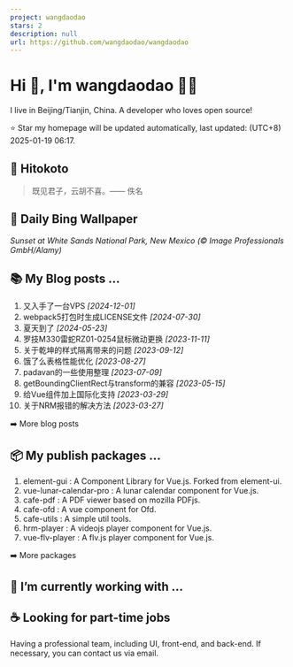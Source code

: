 ```yaml
---
project: wangdaodao
stars: 2
description: null
url: https://github.com/wangdaodao/wangdaodao
---
```


Hi 👋, I'm wangdaodao 👨‍💻
===========================

I live in Beijing/Tianjin, China. A developer who loves open source!

⭐️ Star my homepage will be updated automatically, last updated: (UTC+8) 2025-01-19 06:17.

📝 Hitokoto
-----------

> 既见君子，云胡不喜。—— 佚名

🌈 Daily Bing Wallpaper
-----------------------

  
_Sunset at White Sands National Park, New Mexico (© Image Professionals GmbH/Alamy)_

📚 My Blog posts ...
--------------------

1.  又入手了一台VPS _\[2024-12-01\]_
2.  webpack5打包时生成LICENSE文件 _\[2024-07-30\]_
3.  夏天到了 _\[2024-05-23\]_
4.  罗技M330雷蛇RZ01-0254鼠标微动更换 _\[2023-11-11\]_
5.  关于乾坤的样式隔离带来的问题 _\[2023-09-12\]_
6.  饿了么表格性能优化 _\[2023-08-27\]_
7.  padavan的一些使用整理 _\[2023-07-09\]_
8.  getBoundingClientRect与transform的兼容 _\[2023-05-15\]_
9.  给Vue组件加上国际化支持 _\[2023-03-29\]_
10.  关于NRM报错的解决方法 _\[2023-03-27\]_

➡️ More blog posts

📦 My publish packages ...
--------------------------

1.  element-gui : A Component Library for Vue.js. Forked from element-ui.
2.  vue-lunar-calendar-pro : A lunar calendar component for Vue.js.
3.  cafe-pdf : A PDF viewer based on mozilla PDFjs.
4.  cafe-ofd : A vue component for Ofd.
5.  cafe-utils : A simple util tools.
6.  hrm-player : A videojs player component for Vue.js.
7.  vue-flv-player : A flv.js player component for Vue.js.

➡️ More packages

🔭 I’m currently working with ...
---------------------------------

☕ Looking for part-time jobs
----------------------------

Having a professional team, including UI, front-end, and back-end. If necessary, you can contact us via email.
